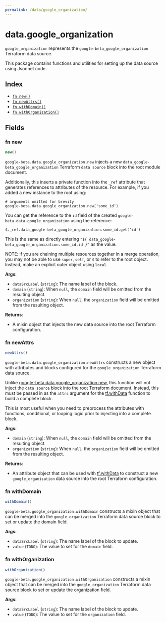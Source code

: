 ```yaml
---
permalink: /data/google_organization/
---
```


# data.google_organization

`google_organization` represents the `google-beta_google_organization` Terraform data source.



This package contains functions and utilities for setting up the data source using Jsonnet code.


## Index

* [`fn new()`](#fn-new)
* [`fn newAttrs()`](#fn-newattrs)
* [`fn withDomain()`](#fn-withdomain)
* [`fn withOrganization()`](#fn-withorganization)

## Fields

### fn new

```ts
new()
```


`google-beta.data.google_organization.new` injects a new `data_google-beta_google_organization` Terraform `data source`
block into the root module document.

Additionally, this inserts a private function into the `_ref` attribute that generates references to attributes of the
resource. For example, if you added a new instance to the root using:

    # arguments omitted for brevity
    google-beta.data.google_organization.new('some_id')

You can get the reference to the `id` field of the created `google-beta.data.google_organization` using the reference:

    $._ref.data_google-beta_google_organization.some_id.get('id')

This is the same as directly entering `"${ data_google-beta_google_organization.some_id.id }"` as the value.

NOTE: if you are chaining multiple resources together in a merge operation, you may not be able to use `super`, `self`,
or `$` to refer to the root object. Instead, make an explicit outer object using `local`.

**Args**:
  - `dataSrcLabel` (`string`): The name label of the block.
  - `domain` (`string`):  When `null`, the `domain` field will be omitted from the resulting object.
  - `organization` (`string`):  When `null`, the `organization` field will be omitted from the resulting object.

**Returns**:
- A mixin object that injects the new data source into the root Terraform configuration.


### fn newAttrs

```ts
newAttrs()
```


`google-beta.data.google_organization.newAttrs` constructs a new object with attributes and blocks configured for the `google_organization`
Terraform data source.

Unlike [google-beta.data.google_organization.new](#fn-googleorganizationnew), this function will not inject the `data source`
block into the root Terraform document. Instead, this must be passed in as the `attrs` argument for the
[tf.withData](https://github.com/tf-libsonnet/core/tree/main/docs#fn-withdata) function to build a complete block.

This is most useful when you need to preprocess the attributes with functions, conditional, or looping logic prior to
injecting into a complete block.

**Args**:
  - `domain` (`string`):  When `null`, the `domain` field will be omitted from the resulting object.
  - `organization` (`string`):  When `null`, the `organization` field will be omitted from the resulting object.

**Returns**:
  - An attribute object that can be used with [tf.withData](https://github.com/tf-libsonnet/core/tree/main/docs#fn-withdata) to construct a new `google_organization` data source into the root Terraform configuration.


### fn withDomain

```ts
withDomain()
```

`google-beta.google_organization.withDomain` constructs a mixin object that can be merged into the `google_organization`
Terraform data source block to set or update the domain field.



**Args**:
  - `dataSrcLabel` (`string`): The name label of the block to update.
  - `value` (`TODO`): The value to set for the `domain` field.


### fn withOrganization

```ts
withOrganization()
```

`google-beta.google_organization.withOrganization` constructs a mixin object that can be merged into the `google_organization`
Terraform data source block to set or update the organization field.



**Args**:
  - `dataSrcLabel` (`string`): The name label of the block to update.
  - `value` (`TODO`): The value to set for the `organization` field.
